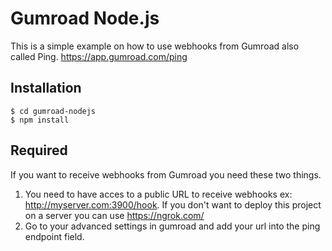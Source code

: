 # Gumroad Node.js

This is a simple example on how to use webhooks from Gumroad also called Ping.
https://app.gumroad.com/ping

## Installation

```
$ cd gumroad-nodejs
$ npm install
```

## Required

If you want to receive webhooks from Gumroad you need these two things.

1. You need to have acces to a public URL to receive webhooks ex: http://myserver.com:3900/hook. If you don't want to deploy this project on a server you can use https://ngrok.com/
2. Go to your advanced settings in gumroad and add your url into the ping endpoint field.
